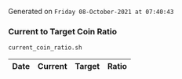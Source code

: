 Generated on `Friday 08-October-2021 at 07:40:43`

### Current to Target Coin Ratio
`current_coin_ratio.sh`

Date|Current|Target|Ratio
---|---|---|---
